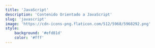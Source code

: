 ```yaml
---
title: 'JavaScript'
description: 'Contenido Orientado a JavaScript'
slug: 'javascript'
image: 'https://cdn-icons-png.flaticon.com/512/5968/5968292.png'
style:
    background: '#efd81d'
    color: '#fff'
---
```

